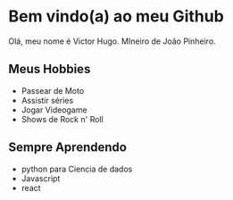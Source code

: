 # Bem vindo(a) ao meu Github #

Olá, meu nome é Victor Hugo. MIneiro de João Pinheiro.

## Meus Hobbies

- Passear de Moto
- Assistir séries
- Jogar Videogame
- Shows de Rock n' Roll

## Sempre Aprendendo
- python para Ciencia de dados
- Javascript
- react
